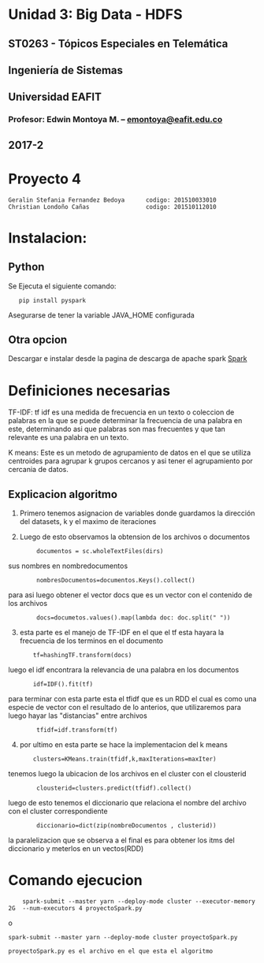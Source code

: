 # Unidad 3: Big Data - HDFS
## ST0263 - Tópicos Especiales en Telemática
## Ingeniería de Sistemas
## Universidad EAFIT
### Profesor: Edwin Montoya M. – emontoya@eafit.edu.co
## 2017-2


# Proyecto 4


    Geralin Stefania Fernandez Bedoya      codigo: 201510033010
    Christian Londoño Cañas                codigo: 201510112010



# Instalacion:

 
 ## Python 
 Se Ejecuta el siguiente comando:
 ```
    pip install pyspark
 ```
 Asegurarse de tener la variable JAVA_HOME configurada
    
 ## Otra opcion
 Descargar e instalar desde la pagina de descarga de apache spark 
 [Spark](https://spark.apache.org/downloads.html)


# Definiciones necesarias

 TF-IDF:
 tf idf es  una medida de frecuencia en un texto o coleccion de palabras en la que se puede determinar la frecuencia de una palabra en este, determinando asi que palabras son mas frecuentes 
 y que tan relevante es una palabra en un texto.

 K means:
 Este es un metodo de agrupamiento de datos en el que se utiliza centroides para agrupar k grupos cercanos y asi tener el agrupamiento por cercania de datos.


 ## Explicacion algoritmo
 1. Primero tenemos asignacion de variables donde guardamos la dirección del datasets, k y el maximo de iteraciones

 2. Luego de esto observamos la obtension de los archivos o documentos 
```
        documentos = sc.wholeTextFiles(dirs)
```
sus nombres en nombredocumentos
```
        nombresDocumentos=documentos.Keys().collect()
```
para asi luego obtener el vector docs que es un vector con el contenido de los archivos
```
        docs=documetos.values().map(lambda doc: doc.split(" "))
```

 3. esta parte es el manejo de TF-IDF  en el que el tf esta hayara la frecuencia de los terminos en el documento
 ```
        tf=hashingTF.transform(docs)
 ```
 luego el idf encontrara la relevancia de una palabra en los documentos
 ```
        idf=IDF().fit(tf)
 ```
para terminar con esta parte esta el tfidf que es un RDD el cual es como una especie de vector con el resultado de lo anterios, que utilizaremos para luego hayar las "distancias" entre archivos
```
        tfidf=idf.transform(tf)
```
 4. por ultimo en esta parte se hace la implementacion del k means 
 ```
        clusters=KMeans.train(tfidf,k,maxIterations=maxIter)
```
tenemos luego la ubicacion de los archivos en el cluster con el clousterid
```
        clousterid=clusters.predict(tfidf).collect()
```
    
luego de esto tenemos el diccionario que relaciona el nombre del archivo con el cluster correspondiente
```
        diccionario=dict(zip(nombreDocumentos , clusterid))
```
la paralelizacion que se observa a el final es para obtener los itms del diccionario y meterlos en un vectos(RDD)


# Comando ejecucion
```
    spark-submit --master yarn --deploy-mode cluster --executor-memory 2G  --num-executors 4 proyectoSpark.py 
 ```
 o
 ```
 spark-submit --master yarn --deploy-mode cluster proyectoSpark.py 
 ```
    proyectoSpark.py es el archivo en el que esta el algoritmo 
